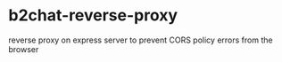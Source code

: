 # b2chat-reverse-proxy
reverse proxy on express server to prevent CORS policy errors from the browser
